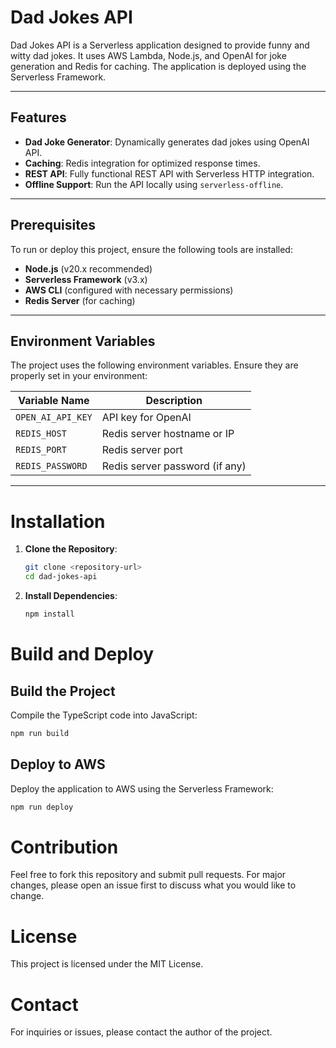# Dad Jokes API

Dad Jokes API is a Serverless application designed to provide funny and witty dad jokes. It uses AWS Lambda, Node.js, and OpenAI for joke generation and Redis for caching. The application is deployed using the Serverless Framework.

---

## Features
- **Dad Joke Generator**: Dynamically generates dad jokes using OpenAI API.
- **Caching**: Redis integration for optimized response times.
- **REST API**: Fully functional REST API with Serverless HTTP integration.
- **Offline Support**: Run the API locally using `serverless-offline`.

---

## Prerequisites
To run or deploy this project, ensure the following tools are installed:
- **Node.js** (v20.x recommended)
- **Serverless Framework** (v3.x)
- **AWS CLI** (configured with necessary permissions)
- **Redis Server** (for caching)

---

## Environment Variables
The project uses the following environment variables. Ensure they are properly set in your environment:

| Variable Name    | Description                          |
|------------------|--------------------------------------|
| `OPEN_AI_API_KEY`| API key for OpenAI                   |
| `REDIS_HOST`     | Redis server hostname or IP          |
| `REDIS_PORT`     | Redis server port                    |
| `REDIS_PASSWORD` | Redis server password (if any)       |

---

# Installation

1. **Clone the Repository**:
   ```bash
   git clone <repository-url>
   cd dad-jokes-api
   ```

2. **Install Dependencies**:
   ```bash
   npm install
   ```

# Build and Deploy

## Build the Project
Compile the TypeScript code into JavaScript:
```bash
npm run build
```

## Deploy to AWS
Deploy the application to AWS using the Serverless Framework:
```bash
npm run deploy
```

# Contribution
Feel free to fork this repository and submit pull requests. For major changes, please open an issue first to discuss what you would like to change.

# License
This project is licensed under the MIT License.

# Contact
For inquiries or issues, please contact the author of the project.